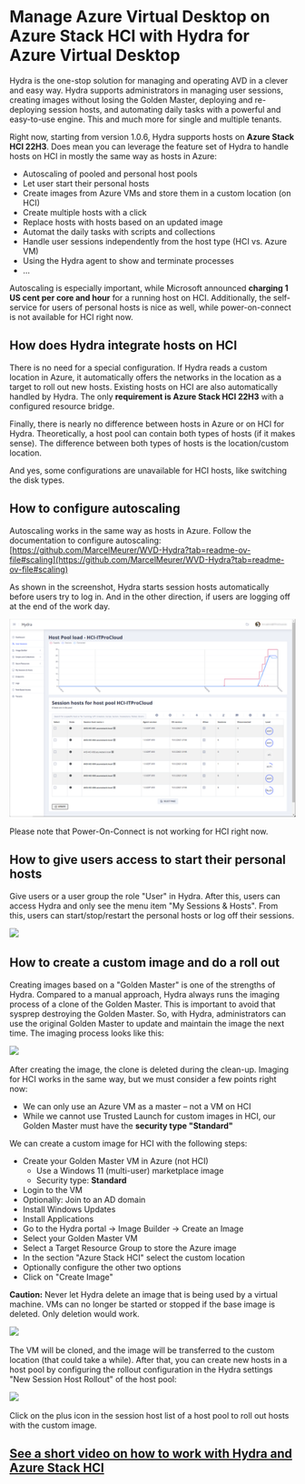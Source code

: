 # Manage Azure Virtual Desktop on Azure Stack HCI with Hydra for Azure Virtual Desktop

Hydra is the one-stop solution for managing and operating AVD in a clever and easy way. Hydra supports administrators in managing user sessions, creating images without losing the Golden Master, deploying and re-deploying session hosts, and automating daily tasks with a powerful and easy-to-use engine. This and much more for single and multiple tenants.

Right now, starting from version 1.0.6, Hydra supports hosts on **Azure Stack HCI 22H3**. Does mean you can leverage the feature set of Hydra to handle hosts on HCI in mostly the same way as hosts in Azure:
-	Autoscaling of pooled and personal host pools
-	Let user start their personal hosts
-	Create images from Azure VMs and store them in a custom location (on HCI)
-	Create multiple hosts with a click
-	Replace hosts with hosts based on an updated image
-	Automat the daily tasks with scripts and collections
-	Handle user sessions independently from the host type (HCI vs. Azure VM)
-	Using the Hydra agent to show and terminate processes
-	…

Autoscaling is especially important, while Microsoft announced **charging 1 US cent per core and hour** for a running host on HCI. Additionally, the self-service for users of personal hosts is nice as well, while power-on-connect is not available for HCI right now.

## How does Hydra integrate hosts on HCI
There is no need for a special configuration. If Hydra reads a custom location in Azure, it automatically offers the networks in the location as a target to roll out new hosts. Existing hosts on HCI are also automatically handled by Hydra. The only **requirement is Azure Stack HCI 22H3** with a configured resource bridge.

Finally, there is nearly no difference between hosts in Azure or on HCI for Hydra. Theoretically, a host pool can contain both types of hosts (if it makes sense). The difference between both types of hosts is the location/custom location.

And yes, some configurations are unavailable for HCI hosts, like switching the disk types.

## How to configure autoscaling
Autoscaling works in the same way as hosts in Azure. Follow the documentation to configure autoscaling: [https://github.com/MarcelMeurer/WVD-Hydra?tab=readme-ov-file#scaling](https://github.com/MarcelMeurer/WVD-Hydra?tab=readme-ov-file#scaling)

As shown in the screenshot, Hydra starts session hosts automatically before users try to log in. And in the other direction, if users are logging off at the end of the work day.
 
![](./media/HCI-Hydra-002.png)

Please note that Power-On-Connect is not working for HCI right now.

## How to give users access to start their personal hosts
Give users or a user group the role "User" in Hydra. After this, users can access Hydra and only see the menu item "My Sessions & Hosts". From this, users can start/stop/restart the personal hosts or log off their sessions. 

![](../media/HCI-Hydra-006.png)

## How to create a custom image and do a roll out
Creating images based on a "Golden Master" is one of the strengths of Hydra. Compared to a manual approach, Hydra always runs the imaging process of a clone of the Golden Master. This is important to avoid that sysprep destroying the Golden Master. So, with Hydra, administrators can use the original Golden Master to update and maintain the image the next time. The imaging process looks like this:

![](../media/HCI-Hydra-003.png)

After creating the image, the clone is deleted during the clean-up.
Imaging for HCI works in the same way, but we must consider a few points right now:
-	We can only use an Azure VM as a master – not a VM on HCI
-	While we cannot use Trusted Launch for custom images in HCI, our Golden Master must have the **security type "Standard"**

We can create a custom image for HCI with the following steps:
- Create your Golden Master VM in Azure (not HCI)
   - Use a Windows 11 (multi-user) marketplace image
   - Security type: **Standard**
-	Login to the VM
-	Optionally: Join to an AD domain
-	Install Windows Updates
-	Install Applications
-	Go to the Hydra portal -> Image Builder -> Create an Image
-	Select your Golden Master VM
-	Select a Target Resource Group to store the Azure image 
-	In the section "Azure Stack HCI" select the custom location
-	Optionally configure the other two options
-	Click on "Create Image"
 
**Caution:** Never let Hydra delete an image that is being used by a virtual machine. VMs can no longer be started or stopped if the base image is deleted. Only deletion would work.
 
![](../media/HCI-Hydra-004.png)

The VM will be cloned, and the image will be transferred to the custom location (that could take a while). After that, you can create new hosts in a host pool by configuring the rollout configuration in the Hydra settings "New Session Host Rollout" of the host pool:
 
![](../media/HCI-Hydra-005.png)

Click on the plus icon in the session host list of a host pool to roll out hosts with the custom image.



## [See a short video on how to work with Hydra and Azure Stack HCI](https://youtu.be/ji6_pLhJVCY)



 
 <link rel=canonical href="https://blog.itprocloud.de/AVD-Hydra-For-Azure-Stack-HCI-Deplyoment-Management"/>